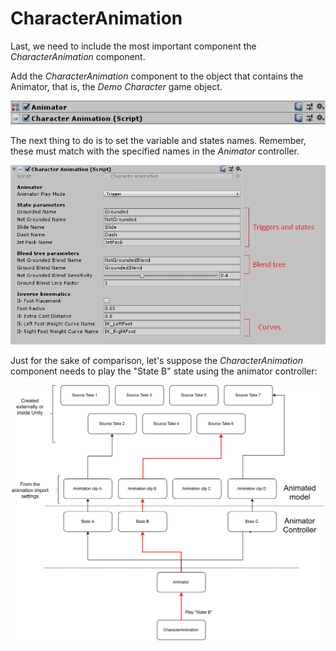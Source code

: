 # CharacterAnimation

Last, we need to include the most important component the _CharacterAnimation_ component.



Add the _CharacterAnimation_ component to the object that contains the Animator, that is, the _Demo Character_ game object.

![](../../../.gitbook/assets/imagen%20%282%29%20%281%29.png)

 The next thing to do is to set the variable and states names. Remember, these must match with the specified names in the _Animator_ controller.

![](../../../.gitbook/assets/imagen%20%2824%29.png)

Just for the sake of comparison, let's suppose the _CharacterAnimation_ component needs to play the "State B" state using the animator controller:

![](../../../.gitbook/assets/animator_canimation.png)

